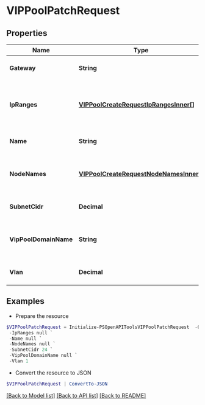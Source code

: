 # VIPPoolPatchRequest
## Properties

Name | Type | Description | Notes
------------ | ------------- | ------------- | -------------
**Gateway** | **String** | Specifies the gateway. | [optional] 
**IpRanges** | [**VIPPoolCreateRequestIpRangesInner[]**](VIPPoolCreateRequestIpRangesInner.md) | Specifies the ip ranges that belong to this vip pool | 
**Name** | **String** | Specifies the name of the vip pool | [optional] 
**NodeNames** | [**VIPPoolCreateRequestNodeNamesInner[]**](VIPPoolCreateRequestNodeNamesInner.md) | Specifies the nodes which can use this vip pool | [optional] 
**SubnetCidr** | **Decimal** | Specifies the subnet cidr | 
**VipPoolDomainName** | **String** | Specifies the VIP Pool Domain name | [optional] 
**Vlan** | **Decimal** | Specifies the vlan number | [optional] 

## Examples

- Prepare the resource
```powershell
$VIPPoolPatchRequest = Initialize-PSOpenAPIToolsVIPPoolPatchRequest  -Gateway null `
 -IpRanges null `
 -Name null `
 -NodeNames null `
 -SubnetCidr 24 `
 -VipPoolDomainName null `
 -Vlan 1
```

- Convert the resource to JSON
```powershell
$VIPPoolPatchRequest | ConvertTo-JSON
```

[[Back to Model list]](../README.md#documentation-for-models) [[Back to API list]](../README.md#documentation-for-api-endpoints) [[Back to README]](../README.md)

